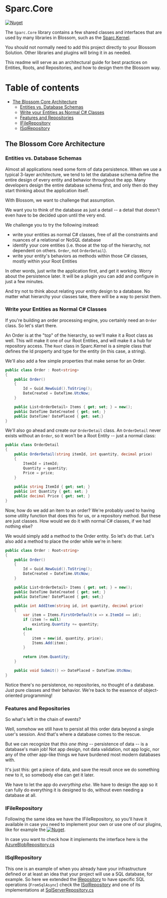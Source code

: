 # Sparc.Core

[![Nuget](https://img.shields.io/nuget/v/Sparc.Core?label=Sparc.Core)](https://www.nuget.org/packages/Sparc.Core/)

The `Sparc.Core` library contains a few shared classes and interfaces that are used by many libraries in Blossom, such as the [Sparc.Kernel](/Sparc.Kernel).

You should not normally need to add this project directly to your Blossom Solution. Other libraries and plugins will bring it in as needed.

This readme will serve as an architectural guide for best practices on Entities, Roots, and Repositories, and how to design them the Blossom way.

# Table of contents
- [The Blossom Core Architecture](https://github.com/sparc-coop/blossom/tree/main/Sparc.Core#the-blossom-core-architecture)
	- [Entities vs. Database Schemas](https://github.com/sparc-coop/blossom/tree/main/Sparc.Core#entities-vs-database-schemas)
	- [Write your Entities as Normal C# Classes](https://github.com/sparc-coop/blossom/tree/main/Sparc.Core#write-your-entities-as-normal-c#-classes)
	- [Features and Repositories](https://github.com/sparc-coop/blossom/tree/main/Sparc.Core#features-and-repositories)
	- [IFileRepository](https://github.com/sparc-coop/blossom/tree/main/Sparc.Core#ifilerepository)
	- [ISqlRepository](https://github.com/sparc-coop/blossom/tree/main/Sparc.Core#isqlrepository)

## The Blossom Core Architecture

### Entities vs. Database Schemas

Almost all applications need some form of data persistence. When we use a typical 3-layer architecture, we tend to let the database schema define the entire design
of every entity and behavior throughout the app. Many developers design the entire database schema first, and only then do they start thinking about the application itself.

With Blossom, we want to challenge that assumption.

We want you to think of the database as just a detail -- a detail that doesn't even have to be decided upon until the very end.

We challenge you to try the following instead:

- write your entities as normal C# classes, free of all the constraints and nuances of a relational or NoSQL database
- identify your core entities (i.e. those at the top of the hierarchy, not dependent on others. `Order`, not `OrderDetail`). 
- write your entity's behaviors as methods within those C# classes, mostly within your Root Entities

In other words, just write the application first, and get it working. Worry about the persistence later. It will be a plugin you can add and configure in just a few minutes.

And try not to think about relating your entity design to a database. No matter what hierarchy your classes take, there will be a way to persist them.

### Write your Entities as Normal C# Classes

If you're building an order processing engine, you certainly need an `Order` class. So let's start there. 

An Order is at the "top" of the hierarchy, so we'll make it a Root class as well. This will make it one of our Root Entities, and will make it a hub for repository access. The `Root` class in Sparc.Kernel is a simple class that defines the Id property and type for the entity (in this case, a string).

We'll also add a few simple properties that make sense for an Order.

```csharp
public class Order : Root<string>
{
	public Order()
	{
		Id = Guid.NewGuid().ToString();
		DateCreated = DateTime.UtcNow;
	}

	public List<OrderDetail> Items { get; set; } = new();
	public DateTime DateCreated { get; set; }
	public DateTime? DatePlaced { get; set;}
}
```

We'll also go ahead and create our `OrderDetail` class. An `OrderDetail` never exists without an `Order`, so it won't be a Root Entity -- just a normal class:

```csharp
public class OrderDetail
{
	public OrderDetail(string itemId, int quantity, decimal price)
	{
		ItemId = itemId;
		Quantity = quantity;
		Price = price;
	}
	
	public string ItemId { get; set; }
	public int Quantity { get; set; }
	public decimal Price { get; set; }
}
```

Now, how do we add an item to an order? We're probably used to having some utility function that does this for us, or a repository method. But these are just classes. How would we do it with normal C# classes, if we had nothing else? 

We would simply add a method to the Order entity. So let's do that. Let's also add a method to place the order while we're in here:

```csharp
public class Order : Root<string>
{
	public Order()
	{
		Id = Guid.NewGuid().ToString();
		DateCreated = DateTime.UtcNow;
	}

	public List<OrderDetail> Items { get; set; } = new();
	public DateTime DateCreated { get; set; }
	public DateTime? DatePlaced { get; set;}

	public int AddItem(string id, int quantity, decimal price)
	{ 
		var item = Items.FirstOrDefault(x => x.ItemId == id);
		if (item != null)
			existing.Quantity += quantity;
		else
		{
			item = new(id, quantity, price);
			Items.Add(item);
		}
		
		return item.Quantity;
	}

	public void Submit() => DatePlaced = DateTime.UtcNow;
}
```

Notice there's no persistence, no repositories, no thought of a database. Just pure classes and their behavior. We're back to the essence of object-oriented programming!

### Features and Repositories

So what's left in the chain of events? 

Well, somehow we still have to persist all this order data beyond a single user's session. And that's where a database comes to the rescue. 

But we can recognize that *this one thing* -- persistence of data -- is a database's main job! Not app design, not data validation, not app logic, nor any of 
the other app-like things we have burdened most modern databases with. 

It's just this: get a piece of data, and save the result once we do something new to it, so somebody else can get it later. 

We have to let the app do *everything else*. We have to design the app so it can fully do everything it is designed to do, without even needing a database at all.

### IFileRepository

Following the same idea we have the IFileRepository, so you'll have it available in case you need to implement your own or use one of our plugins, like for example the [![Nuget](https://img.shields.io/nuget/v/Sparc.Storage.Azure?label=Sparc.Storage.Azure)](https://www.nuget.org/packages/Sparc.Storage.Azure/). 

In case you want to check how it implements the interface here is the [AzureBlobRepository.cs](https://github.com/sparc-coop/blossom/blob/main/Sparc.Storage.Azure/AzureBlobRepository.cs)

### ISqlRepository

This one is an example of when you already have your infrastructure defined or at least an idea that your project will use a SQL database, for example. So here we extended the [IRepository](/Data/IRepository.cs) to have specific SQL operations (`FromSqlAsync`) check the [ISqlRepository](/Data/ISqlRepository) and one of its implementations at [SqlServerRepository.cs](https://github.com/sparc-coop/blossom/blob/main/Sparc.Database.SqlServer/SqlServerRepository.cs)
